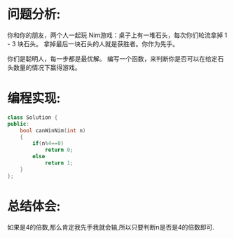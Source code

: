 # 问题分析:
你和你的朋友，两个人一起玩 Nim游戏：桌子上有一堆石头，每次你们轮流拿掉 1 - 3 块石头。 拿掉最后一块石头的人就是获胜者。你作为先手。

你们是聪明人，每一步都是最优解。 编写一个函数，来判断你是否可以在给定石头数量的情况下赢得游戏。
# 编程实现:
```C++
class Solution {
public:
    bool canWinNim(int n)
    {
        if(n%4==0)
            return 0;
        else 
            return 1;
    }
};
```
# 总结体会:
如果是4的倍数,那么肯定我先手我就会输,所以只要判断n是否是4的倍数即可.